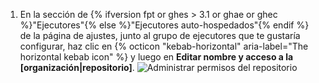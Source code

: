 1. En la sección de {% ifversion fpt or ghes > 3.1 or ghae or ghec %}"Ejecutores"{% else %}"Ejecutores auto-hospedados"{% endif %} de la página de ajustes, junto al grupo de ejecutores que te gustaría configurar, haz clic en {% octicon "kebab-horizontal" aria-label="The horizontal kebab icon" %} y luego en **Editar nombre y acceso a la [organización|repositorio]**. ![Administrar permisos del repositorio](/assets/images/help/settings/actions-runner-manage-permissions.png)